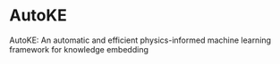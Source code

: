 # AutoKE
AutoKE: An automatic and efficient physics-informed machine learning framework for knowledge embedding
